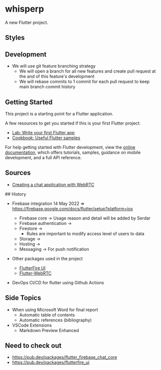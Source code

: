 # whisperp

A new Flutter project.

## Styles

## Development

- We will use git feature branching strategy
  - We will open a branch for all new features and create pull request at the and of this feature's development
  - We will rebase commits to 1 commit for each pull request to keep main branch commit history

## Getting Started

This project is a starting point for a Flutter application.

A few resources to get you started if this is your first Flutter project:

- [Lab: Write your first Flutter app](https://docs.flutter.dev/get-started/codelab)
- [Cookbook: Useful Flutter samples](https://docs.flutter.dev/cookbook)

For help getting started with Flutter development, view the
[online documentation](https://docs.flutter.dev/), which offers tutorials,
samples, guidance on mobile development, and a full API reference.

## Sources

- [Creating a chat application with WebRTC](https://blog.logrocket.com/creating-chat-application-with-webrtc/)

## History

- Firebase integration 14 May 2022 => https://firebase.google.com/docs/flutter/setup?platform=ios

  - Firebase core -> Usage reason and detail will be added by Serdar
  - Firebase authentication ->
  - Firestore ->
    - Rules are important to modify access level of users to data
  - Storage ->
  - Hosting ->
  - Messaging -> For push notification

- Other packages used in the project

  - [FlutterFire UI](https://pub.dev/packages/flutterfire_ui)
  - [Flutter-WebRTC](https://pub.dev/packages/flutter_webrtc)

- DevOps CI/CD for flutter using Github Actions

## Side Topics

- When using Microsoft Word for final report
  - Automatic table of contents
  - Automatic references (bibliography)
- VSCode Extensions
  - Markdown Preview Enhanced

## Need to check out

- https://pub.dev/packages/flutter_firebase_chat_core
- https://pub.dev/packages/flutterfire_ui

